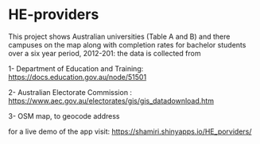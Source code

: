 # HE-providers

This project shows Australian universities (Table A and B) and there campuses on the map along with completion rates for bachelor students over a six year period, 2012-201: the data is collected from

1- Department of Education and Training: https://docs.education.gov.au/node/51501

2- Australian Electorate Commission : https://www.aec.gov.au/electorates/gis/gis_datadownload.htm

3- OSM map, to geocode address

for a live demo of the app visit: https://shamiri.shinyapps.io/HE_porviders/
                                       
